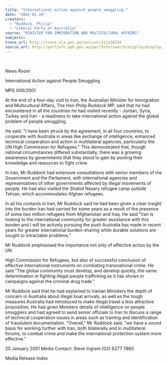 ```yaml
---
title: "International action against people smuggling."
date: "2001-01-20"
creators:
  - "Ruddock, Philip"
  - "Liberal Party of Australia"
source: "MINISTER FOR IMMIGRATION AND MULTICULTURAL AFFAIRS"
subjects:
trove_url: http://trove.nla.gov.au/version/211220234
source_url: http://parlinfo.aph.gov.au/parlInfo/search/display/display.w3p;query=Id%3A%22media/pressrel/1TB36%22
---
```


  

 News Room

 International Action against People Smuggling

 MPS 006/2001

 At the end of a four-day visit to Iran, the Australian Minister for Immigration and Multicultural Affairs, The Hon Philip Ruddock MP, said that he had encountered in all the countries he had visited recently - Jordan, Syria, Turkey and Iran - a readiness to take international action against the global problem of people smuggling.

 He said: "I have been struck by the agreement, in all four countries, to cooperate with Australia in areas like exchange of intelligence, enhanced technical cooperation and action in multilateral agencies, particularly the UN High Commission for Refugees." This demonstrated that, though national circumstances differed substantially, there was a growing awareness by governments that they stood to gain by pooling their knowledge and resources to fight crime.

 In Iran, Mr Ruddock had extensive consultations with senior members of the Government and the Parliament, with international agencies and representatives of other governments affected by illegal movements of people. He had also visited the Shahid Nasary refugee camp outside Tehran, which accommodates Afghan refugees.

 In all his contacts in Iran, Mr Ruddock said he had been given a clear insight into the burden Iran had carried for some years as a result of the presence of some two million refugees from Afghanistan and Iraq. He said "Iran is looking to the international community for greater assistance with this burden and I will be actively pursuing the push Australia has made in recent years for greater international burden-sharing while durable solutions are sought to intractable problems."

 Mr Ruddock emphasised the importance not only of effective action by the UN

 High Commission for Refugees, but also of successful conclusion of effective international instruments on combating transnational crime. He said "The global community must develop, and develop quickly, the same determination in fighting illegal people trafficking as it has shown in campaigns against the criminal drug trade."

 Mr Ruddock said that he had explained to Iranian Ministers the depth of concern in Australia about illegal boat arrivals, as well as the tough measures Australia had introduced to make illegal travel a less attractive proposition. He had given Ministers details of intelligence on people smugglers and had agreed to send senior officials to Iran to discuss a range of technical cooperation issues in areas such as training and identification of fraudulent documentation. "Overall," Mr Ruddock said, "we have a sound basis for working further with Iran, both bilaterally and in multilateral forums, to combat crime and make the international protection system more effective."

 20 January 2001 Media Contact: Steve Ingram (02) 6277 7860

 Media Release Index

  

